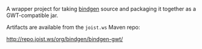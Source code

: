 
A wrapper project for taking [bindgen](http://www.bindgen.org) source and packaging it together as a GWT-compatible jar.

Artifacts are available from the `joist.ws` Maven repo:

http://repo.joist.ws/org/bindgen/bindgen-gwt/

